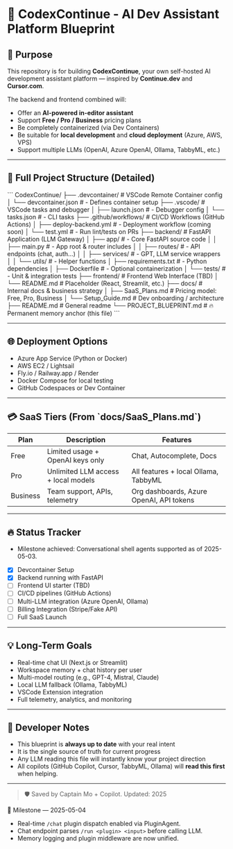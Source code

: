 # 🚀 CodexContinue - AI Dev Assistant Platform Blueprint

## 🎯 Purpose

This repository is for building **CodexContinue**, your own self-hosted AI development assistant platform — inspired by **Continue.dev** and **Cursor.com**.

The backend and frontend combined will:

- Offer an **AI-powered in-editor assistant**
- Support **Free / Pro / Business** pricing plans
- Be completely containerized (via Dev Containers)
- Be suitable for **local development** and **cloud deployment** (Azure, AWS, VPS)
- Support multiple LLMs (OpenAI, Azure OpenAI, Ollama, TabbyML, etc.)

---

## 📂 Full Project Structure (Detailed)

\`\`\`
CodexContinue/
├── .devcontainer/                     # VSCode Remote Container config
│   └── devcontainer.json              # - Defines container setup
├── .vscode/                           # VSCode tasks and debugger
│   ├── launch.json                    # - Debugger config
│   └── tasks.json                     # - CLI tasks
├── .github/workflows/                 # CI/CD Workflows (GitHub Actions)
│   ├── deploy-backend.yml             # - Deployment workflow (coming soon)
│   └── test.yml                       # - Run lint/tests on PRs
├── backend/                           # FastAPI Application (LLM Gateway)
│   ├── app/                           #   - Core FastAPI source code
│   │   ├── main.py                    #     - App root & router includes
│   │   ├── routes/                    #     - API endpoints (chat, auth...)
│   │   ├── services/                  #     - GPT, LLM service wrappers
│   │   └── utils/                     #     - Helper functions
│   ├── requirements.txt               #   - Python dependencies
│   ├── Dockerfile                     #   - Optional containerization
│   └── tests/                         #   - Unit & integration tests
├── frontend/                          # Frontend Web Interface (TBD)
│   └── README.md                      # Placeholder (React, Streamlit, etc.)
├── docs/                              # Internal docs & business strategy
│   ├── SaaS_Plans.md                  # Pricing model: Free, Pro, Business
│   └── Setup_Guide.md                 # Dev onboarding / architecture
├── README.md                          # General readme
└── PROJECT_BLUEPRINT.md               # 🔥 Permanent memory anchor (this file)
\`\`\`

---

## 🌐 Deployment Options

- Azure App Service (Python or Docker)
- AWS EC2 / Lightsail
- Fly.io / Railway.app / Render
- Docker Compose for local testing
- GitHub Codespaces or Dev Container

---

## 💳 SaaS Tiers (From \`docs/SaaS_Plans.md\`)

| Plan     | Description                         | Features                                 |
| -------- | ----------------------------------- | ---------------------------------------- |
| Free     | Limited usage + OpenAI keys only    | Chat, Autocomplete, Docs                 |
| Pro      | Unlimited LLM access + local models | All features + local Ollama, TabbyML     |
| Business | Team support, APIs, telemetry       | Org dashboards, Azure OpenAI, API tokens |

---

## 🔥 Status Tracker

- Milestone achieved: Conversational shell agents supported as of 2025-05-03.

- [x] Devcontainer Setup
- [x] Backend running with FastAPI
- [ ] Frontend UI starter (TBD)
- [ ] CI/CD pipelines (GitHub Actions)
- [ ] Multi-LLM integration (Azure OpenAI, Ollama)
- [ ] Billing Integration (Stripe/Fake API)
- [ ] Full SaaS Launch

---

## 💡 Long-Term Goals

- Real-time chat UI (Next.js or Streamlit)
- Workspace memory + chat history per user
- Multi-model routing (e.g., GPT-4, Mistral, Claude)
- Local LLM fallback (Ollama, TabbyML)
- VSCode Extension integration
- Full telemetry, analytics, and monitoring

---

## 🧠 Developer Notes

- This blueprint is **always up to date** with your real intent
- It is the single source of truth for current progress
- Any LLM reading this file will instantly know your project direction
- All copilots (GitHub Copilot, Cursor, TabbyML, Ollama) will **read this first** when helping.

---

> 🛡️ Saved by Captain Mo + Copilot. Updated: 2025

🧠 Milestone — 2025-05-04
- Real-time `/chat` plugin dispatch enabled via PluginAgent.
- Chat endpoint parses `/run <plugin> <input>` before calling LLM.
- Memory logging and plugin middleware are now unified.